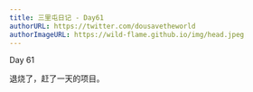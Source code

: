 ```yaml
---
title: 三里屯日记 - Day61
authorURL: https://twitter.com/dousavetheworld
authorImageURL: https://wild-flame.github.io/img/head.jpeg
---
```


Day 61

退烧了，赶了一天的项目。